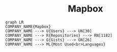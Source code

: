 <h1 align="center">Mapbox</h1>

```mermaid
graph LR
COMPANY_NAME{Mapbox}
COMPANY_NAME ---> U{Users} ---> UN[30]
COMPANY_NAME ---> R{Repositories} ---> RN[1182]
COMPANY_NAME ---> G{Gists} ---> GN[26]
COMPANY_NAME ---> ML{Most Used<br>Languages}
```

